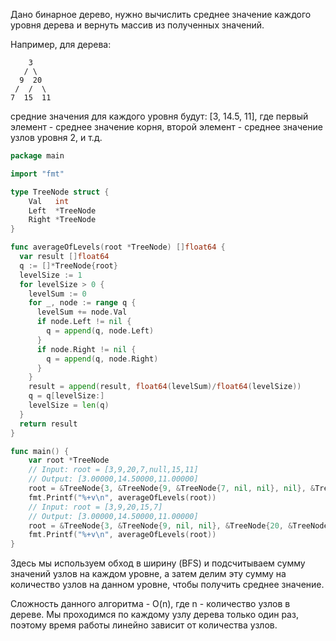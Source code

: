 Дано бинарное дерево, нужно вычислить среднее значение каждого уровня дерева и вернуть массив из полученных значений.

Например, для дерева:

```
    3
   / \
  9  20
 /  /  \
7  15  11
```

средние значения для каждого уровня будут: [3, 14.5, 11], где первый элемент - среднее значение корня, второй элемент - среднее значение узлов уровня 2, и т.д.

```go
package main

import "fmt"

type TreeNode struct {
	Val   int
	Left  *TreeNode
	Right *TreeNode
}

func averageOfLevels(root *TreeNode) []float64 {
  var result []float64
  q := []*TreeNode{root}
  levelSize := 1
  for levelSize > 0 {
    levelSum := 0
    for _, node := range q {
      levelSum += node.Val
      if node.Left != nil {
        q = append(q, node.Left)
      }
      if node.Right != nil {
        q = append(q, node.Right)
      }
    }
    result = append(result, float64(levelSum)/float64(levelSize))
    q = q[levelSize:]
    levelSize = len(q)
  }
  return result
}

func main() {
	var root *TreeNode
	// Input: root = [3,9,20,7,null,15,11]
	// Output: [3.00000,14.50000,11.00000]
	root = &TreeNode{3, &TreeNode{9, &TreeNode{7, nil, nil}, nil}, &TreeNode{20, &TreeNode{15, nil, nil}, &TreeNode{11, nil, nil}}}
	fmt.Printf("%+v\n", averageOfLevels(root))
	// Input: root = [3,9,20,15,7]
	// Output: [3.00000,14.50000,11.00000]
	root = &TreeNode{3, &TreeNode{9, nil, nil}, &TreeNode{20, &TreeNode{15, nil, nil}, &TreeNode{7, nil, nil}}}
	fmt.Printf("%+v\n", averageOfLevels(root))
}
```

Здесь мы используем обход в ширину (BFS) и подсчитываем сумму значений узлов на каждом уровне, а затем делим эту сумму на количество узлов на данном уровне, чтобы получить среднее значение.

Сложность данного алгоритма - O(n), где n - количество узлов в дереве. Мы проходимся по каждому узлу дерева только один раз, поэтому время работы линейно зависит от количества узлов.
